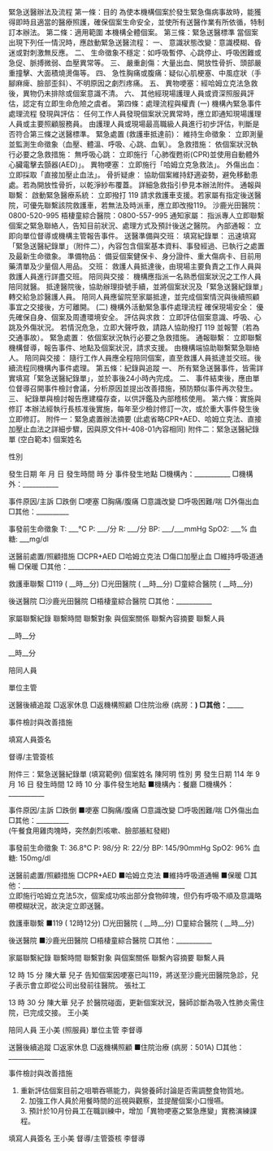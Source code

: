  緊急送醫辦法及流程
第一條：目的
為使本機構個案於發生緊急傷病事故時，能獲得即時且適當的醫療照護，確保個案生命安全，並使所有送醫作業有所依循，特制訂本辦法。
第二條：適用範圍
本機構全體個案。
第三條：緊急送醫標準
當個案出現下列任一情況時，應啟動緊急送醫流程：
一、 意識狀態改變：意識模糊、昏迷或對刺激無反應。
二、 生命徵象不穩定：如呼吸暫停、心跳停止、呼吸困難或急促、脈搏微弱、血壓異常等。
三、 嚴重創傷：大量出血、開放性骨折、頭部嚴重撞擊、大面積燒燙傷等。
四、 急性胸痛或腹痛：疑似心肌梗塞、中風症狀（手腳麻痺、臉部歪斜）、不明原因之劇烈疼痛。
五、 異物哽塞：經哈姆立克法急救後，異物仍未排除或個案意識不清。
六、 其他經現場護理人員或資深照服員評估，認定有立即生命危險之虞者。
第四條：處理流程與權責
(一) 機構內緊急事件處理流程
發現與評估：
任何工作人員發現個案狀況異常時，應立即通知現場護理人員或主要照顧服務員。
由護理人員或現場最高職級人員進行初步評估，判斷是否符合第三條之送醫標準。
緊急處置 (救護車抵達前)：
維持生命徵象： 立即測量並監測生命徵象（血壓、體溫、呼吸、心跳、血氧）。
急救措施： 依個案狀況執行必要之急救措施：
無呼吸心跳： 立即施行「心肺復甦術(CPR)並使用自動體外心臟電擊去顫器(AED)」。
異物哽塞： 立即施行「哈姆立克急救法」。
外傷出血： 立即採取「直接加壓止血法」。
骨折疑慮： 協助個案維持舒適姿勢，避免移動患處。若為開放性骨折，以乾淨紗布覆蓋。
詳細急救指引參見本辦法附件。
通報與聯繫：
啟動緊急醫療系統： 立即撥打 119 請求救護車支援。若家屬有指定後送醫院，可優先聯繫該院救護車，若無法及時派車，應立即改撥119。
沙鹿光田醫院：0800-520-995
梧棲童綜合醫院：0800-557-995
通知家屬： 指派專人立即聯繫個案之緊急聯絡人，告知目前狀況、處理方式及預計後送之醫院。
內部通報： 立即向單位督導或機構主管報告事件。
送醫準備與交班：
填寫紀錄單： 迅速填寫「緊急送醫紀錄單」（附件二），內容包含個案基本資料、事發經過、已執行之處置及最新生命徵象。
準備物品： 備妥個案健保卡、身分證件、重大傷病卡、目前用藥清單及少量個人用品。
交班： 救護人員抵達後，由現場主要負責之工作人員與救護人員進行詳盡交班。
陪同與交接：
機構應指派一名熟悉個案狀況之工作人員陪同就醫。
抵達醫院後，協助辦理掛號手續，並將個案狀況及「緊急送醫紀錄單」轉交給急診醫護人員。
陪同人員應留院至家屬抵達，並完成個案情況與後續照顧事宜之交接後，方可離開。
(二) 機構外活動緊急事件處理流程
確保現場安全： 優先確保自身、個案及周遭環境安全。
評估與求救：
立即評估個案意識、呼吸、心跳及外傷狀況。
若情況危急，立即大聲呼救，請路人協助撥打 119 並報警（若為交通事故）。
緊急處置： 依個案狀況執行必要之急救措施。
通報聯繫：
立即聯繫機構督導，報告事件、地點及個案狀況，請求支援。
由機構端協助聯繫緊急聯絡人。
陪同與交接： 隨行工作人員應全程陪同個案，直至救護人員抵達並交班。後續流程同機構內事件處理。
第五條：紀錄與追蹤
一、 所有緊急送醫事件，皆需詳實填寫「緊急送醫紀錄單」，並於事後24小時內完成。
二、 事件結束後，應由單位督導召開事件檢討會議，分析原因並提出改善措施，預防類似事件再次發生。
三、 紀錄單與檢討報告應建檔存查，以供評鑑及內部稽核使用。
第六條：實施與修訂
本辦法經執行長核准後實施，每年至少檢討修訂一次，或於重大事件發生後立即修訂。
附件一：緊急處置辦法摘要
(此處省略CPR+AED、哈姆立克法、直接加壓止血法之詳細步驟，因與原文件H-408-01內容相同)
附件二：緊急送醫紀錄單 (空白範本)
個案姓名

性別

發生日期
年 月 日
發生時間
時 分
事件發生地點
□機構內：___________ □機構外：___________






事件原因/主訴
□跌倒 □哽塞 □胸痛/腹痛 □意識改變 □呼吸困難/喘 □外傷出血 □其他：__________






事發前生命徵象
T: ___℃ P: ___/分 R: ___/分 BP: ___/___mmHg SpO2: ___% 血糖: ___mg/dl






送醫前處置/照顧措施
□CPR+AED □哈姆立克法 □傷口加壓止血 □維持呼吸道通暢 □保暖 □其他：__________________________________________________






救護車聯繫
□119 ( __時__分) □光田醫院 ( __時__分) □童綜合醫院 ( __時__分)






後送醫院
□沙鹿光田醫院 □梧棲童綜合醫院 □其他：___________






家屬聯繫紀錄
聯繫時間
聯繫對象
與個案關係
聯繫內容摘要
聯繫人員



__時__分







__時__分






陪同人員

單位主管





送醫後續追蹤
□返家休息 □返機構照顧 □住院治療 (病房：______) □其他：___________






事件檢討與改善措施







填寫人員簽名

督導/主管簽核





附件三：緊急送醫紀錄單 (填寫範例)
個案姓名
陳阿明
性別
男
發生日期
114 年 9 月 16 日
發生時間
12 時 10 分
事件發生地點
■機構內：餐廳 □機構外：___________






事件原因/主訴
□跌倒 ■哽塞 □胸痛/腹痛 □意識改變 □呼吸困難/喘 □外傷出血 □其他：__________ <br> (午餐食用雞肉塊時，突然劇烈咳嗽、臉部脹紅發紺)






事發前生命徵象
T: 36.8℃ P: 98/分 R: 22/分 BP: 145/90mmHg SpO2: 96% 血糖: 150mg/dl






送醫前處置/照顧措施
□CPR+AED ■哈姆立克法 ■維持呼吸道通暢 ■保暖 □其他：__________________________________________________ <br> 立即施行哈姆立克法5次，個案成功咳出部分食物碎塊，但仍有呼吸不順及意識略帶模糊狀況，故決定立即送醫。






救護車聯繫
■119 ( 12時12分) □光田醫院 ( __時__分) □童綜合醫院 ( __時__分)






後送醫院
■沙鹿光田醫院 □梧棲童綜合醫院 □其他：___________






家屬聯繫紀錄
聯繫時間
聯繫對象
與個案關係
聯繫內容摘要
聯繫人員



12 時 15 分
陳大華
兒子
告知個案因哽塞已叫119，將送至沙鹿光田醫院急診，兒子表示會立即從公司出發前往醫院。
張社工



13 時 30 分
陳大華
兒子
於醫院碰面，更新個案狀況，醫師診斷為吸入性肺炎需住院，已完成交接。
王小美


陪同人員
王小美 (照服員)
單位主管
李督導




送醫後續追蹤
□返家休息 □返機構照顧 ■住院治療 (病房：501A) □其他：___________






事件檢討與改善措施
1. 重新評估個案目前之咀嚼吞嚥能力，與營養師討論是否需調整食物質地。 <br> 2. 加強工作人員於用餐時間的巡視與觀察，並提醒個案小口慢嚥。 <br> 3. 預計於10月份員工在職訓練中，增加「異物哽塞之緊急應變」實務演練課程。






填寫人員簽名
王小美
督導/主管簽核
李督導




